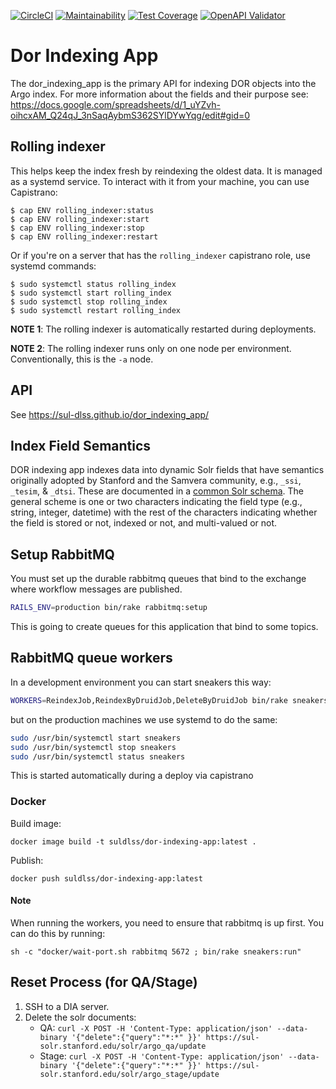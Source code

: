 [![CircleCI](https://circleci.com/gh/sul-dlss/dor_indexing_app.svg?style=svg)](https://circleci.com/gh/sul-dlss/dor_indexing_app)
[![Maintainability](https://api.codeclimate.com/v1/badges/955223f2386ae5f10e33/maintainability)](https://codeclimate.com/github/sul-dlss/dor-services-app/maintainability)
[![Test Coverage](https://api.codeclimate.com/v1/badges/955223f2386ae5f10e33/test_coverage)](https://codeclimate.com/github/sul-dlss/dor-services-app/test_coverage)
[![OpenAPI Validator](http://validator.swagger.io/validator?url=https://raw.githubusercontent.com/sul-dlss/dor_indexing_app/main/openapi.yml)](http://validator.swagger.io/validator/?url=https://raw.githubusercontent.com/sul-dlss/dor_indexing_app/main/openapi.yml)

# Dor Indexing App

The dor_indexing_app is the primary API for indexing DOR objects into the Argo index.
For more information about the fields and their purpose see: https://docs.google.com/spreadsheets/d/1_uYZvh-oihcxAM_Q24qJ_3nSaqAybmS362SYlDYwYqg/edit#gid=0

## Rolling indexer

This helps keep the index fresh by reindexing the oldest data. It is managed as a systemd service. To interact with it from your machine, you can use Capistrano:

```shell
$ cap ENV rolling_indexer:status
$ cap ENV rolling_indexer:start
$ cap ENV rolling_indexer:stop
$ cap ENV rolling_indexer:restart
```

Or if you're on a server that has the `rolling_indexer` capistrano role, use systemd commands:

```shell
$ sudo systemctl status rolling_index
$ sudo systemctl start rolling_index
$ sudo systemctl stop rolling_index
$ sudo systemctl restart rolling_index
```

**NOTE 1**: The rolling indexer is automatically restarted during deployments.

**NOTE 2**: The rolling indexer runs only on one node per environment. Conventionally, this is the `-a` node.

## API

See https://sul-dlss.github.io/dor_indexing_app/

## Index Field Semantics

DOR indexing app indexes data into dynamic Solr fields that have semantics originally adopted by Stanford and the Samvera community, e.g., `_ssi`, `_tesim`, & `_dtsi`. These are documented in a [common Solr schema](https://github.com/sul-dlss/argo/blob/main/solr_conf/conf/schema.xml#L19-L151). The general scheme is one or two characters indicating the field type (e.g., string, integer, datetime) with the rest of the characters indicating whether the field is stored or not, indexed or not, and multi-valued or not.

## Setup RabbitMQ
You must set up the durable rabbitmq queues that bind to the exchange where workflow messages are published.

```sh
RAILS_ENV=production bin/rake rabbitmq:setup
```
This is going to create queues for this application that bind to some topics.

## RabbitMQ queue workers
In a development environment you can start sneakers this way:
```sh
WORKERS=ReindexJob,ReindexByDruidJob,DeleteByDruidJob bin/rake sneakers:run
```

but on the production machines we use systemd to do the same:
```sh
sudo /usr/bin/systemctl start sneakers
sudo /usr/bin/systemctl stop sneakers
sudo /usr/bin/systemctl status sneakers
```

This is started automatically during a deploy via capistrano


### Docker

Build image:
```
docker image build -t suldlss/dor-indexing-app:latest .
```

Publish:
```
docker push suldlss/dor-indexing-app:latest
```

#### Note
When running the workers, you need to ensure that rabbitmq is up first. You can do this by running:

```
sh -c "docker/wait-port.sh rabbitmq 5672 ; bin/rake sneakers:run"
```

## Reset Process (for QA/Stage)

1. SSH to a DIA server.
2. Delete the solr documents:
   * QA: `curl -X POST -H 'Content-Type: application/json' --data-binary '{"delete":{"query":"*:*" }}' https://sul-solr.stanford.edu/solr/argo_qa/update`
   * Stage: `curl -X POST -H 'Content-Type: application/json' --data-binary '{"delete":{"query":"*:*" }}' https://sul-solr.stanford.edu/solr/argo_stage/update`
